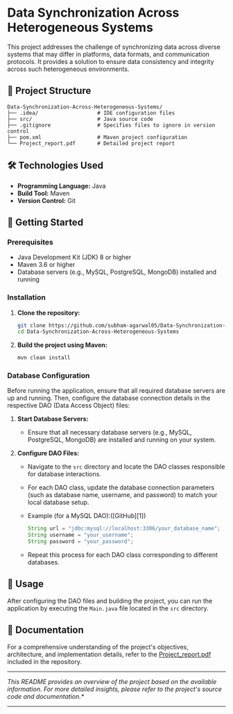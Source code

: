 # Data Synchronization Across Heterogeneous Systems

This project addresses the challenge of synchronizing data across diverse systems that may differ in platforms, data formats, and communication protocols. It provides a solution to ensure data consistency and integrity across such heterogeneous environments.

## 📁 Project Structure

```
Data-Synchronization-Across-Heterogeneous-Systems/
├── .idea/                   # IDE configuration files
├── src/                     # Java source code
├── .gitignore               # Specifies files to ignore in version control
├── pom.xml                  # Maven project configuration
└── Project_report.pdf       # Detailed project report
```

## 🛠️ Technologies Used

* **Programming Language:** Java
* **Build Tool:** Maven
* **Version Control:** Git

## 📄 Getting Started

### Prerequisites

* Java Development Kit (JDK) 8 or higher
* Maven 3.6 or higher
* Database servers (e.g., MySQL, PostgreSQL, MongoDB) installed and running

### Installation

1. **Clone the repository:**

   ```bash
   git clone https://github.com/subham-agarwal05/Data-Synchronization-Across-Heterogeneous-Systems.git
   cd Data-Synchronization-Across-Heterogeneous-Systems
   ```



2. **Build the project using Maven:**

   ```bash
   mvn clean install
   ```



### Database Configuration

Before running the application, ensure that all required database servers are up and running. Then, configure the database connection details in the respective DAO (Data Access Object) files:

1. **Start Database Servers:**

   * Ensure that all necessary database servers (e.g., MySQL, PostgreSQL, MongoDB) are installed and running on your system.

2. **Configure DAO Files:**

   * Navigate to the `src` directory and locate the DAO classes responsible for database interactions.

   * For each DAO class, update the database connection parameters (such as database name, username, and password) to match your local database setup.

   * Example (for a MySQL DAO):([GitHub][1])

     ```java
     String url = "jdbc:mysql://localhost:3306/your_database_name";
     String username = "your_username";
     String password = "your_password";
     ```

   * Repeat this process for each DAO class corresponding to different databases.

## 🚀 Usage

After configuring the DAO files and building the project, you can run the application by executing the `Main.java` file located in the `src` directory.

## 📘 Documentation

For a comprehensive understanding of the project's objectives, architecture, and implementation details, refer to the [Project\_report.pdf](Project_report.pdf) included in the repository.


---

*This README provides an overview of the project based on the available information. For more detailed insights, please refer to the project's source code and documentation.\**

---

